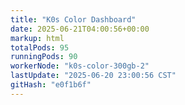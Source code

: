 ```yaml
---
title: "K0s Color Dashboard"
date: 2025-06-21T04:00:56+00:00
markup: html
totalPods: 95
runningPods: 90
workerNode: "k0s-color-300gb-2"
lastUpdate: "2025-06-20 23:00:56 CST"
gitHash: "e0f1b6f"
---
```


<!-- This content is dynamically updated by the DashboardUpdater Operator -->
<!-- The dashboard UI is rendered by Hugo templates and CSS/JS files -->
